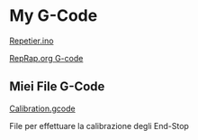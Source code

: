 
# My G-Code

[Repetier.ino](https://github.com/sandro730/Repetier-Firmware/blob/MyMaster/src/ArduinoAVR/Repetier/Repetier.ino)

[RepRap.org G-code](https://reprap.org/wiki/G-code)

## Miei File G-Code

[Calibration.gcode](https://github.com/sandro730/Repetier-Firmware/blob/MyMaster/G-Code/Calibration.gcode)

File per effettuare la calibrazione degli End-Stop
